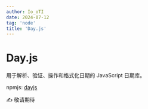 ```yaml
---
author: Io_oTI
date: 2024-07-12
tag: 'node'
title: 'Day.js'
---
```


# Day.js

用于解析、验证、操作和格式化日期的 JavaScript 日期库。

npmjs: [dayjs](https://www.npmjs.com/package/dayjs)

✍ 敬请期待
